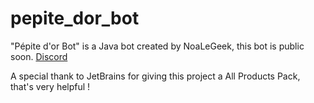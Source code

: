 # pepite_dor_bot
"Pépite d'or Bot" is a Java bot created by NoaLeGeek, this bot is public soon.
[Discord](https://discord.gg/jw3kn4gNZW)

A special thank to JetBrains for giving this project a All Products Pack, that's very helpful !
